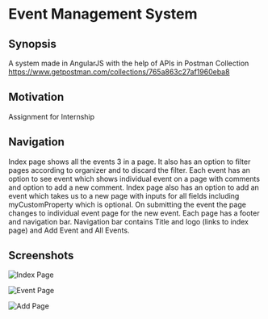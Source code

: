 # Event Management System

## Synopsis
A system made in AngularJS with the help of APIs in Postman Collection https://www.getpostman.com/collections/765a863c27af1960eba8

## Motivation

Assignment for Internship

## Navigation
Index page shows all the events 3 in a page. It also has an option to filter pages according to organizer and to discard the filter.
Each event has an option to see event which shows individual event on a page with comments and option to add a new comment.
Index page also has an option to add an event which takes us to a new page with inputs for all fields including myCustomProperty which is optional. On submitting the event the page changes to individual event page for the new event.
Each page has a footer and navigation bar. Navigation bar contains Title and logo (links to index page) and Add Event and All Events.

## Screenshots

![Index Page](screenshots/filename.png "All events 3 in a Page")

![Event Page](screenshots/filename.png "Individual Event with comments")

![Add Page](screenshots/filename.png "Add Event")
